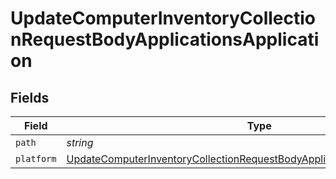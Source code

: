# UpdateComputerInventoryCollectionRequestBodyApplicationsApplication


## Fields

| Field                                                                                                                                                                                 | Type                                                                                                                                                                                  | Required                                                                                                                                                                              | Description                                                                                                                                                                           | Example                                                                                                                                                                               |
| ------------------------------------------------------------------------------------------------------------------------------------------------------------------------------------- | ------------------------------------------------------------------------------------------------------------------------------------------------------------------------------------- | ------------------------------------------------------------------------------------------------------------------------------------------------------------------------------------- | ------------------------------------------------------------------------------------------------------------------------------------------------------------------------------------- | ------------------------------------------------------------------------------------------------------------------------------------------------------------------------------------- |
| `path`                                                                                                                                                                                | *string*                                                                                                                                                                              | :heavy_minus_sign:                                                                                                                                                                    | N/A                                                                                                                                                                                   | ~/Applications                                                                                                                                                                        |
| `platform`                                                                                                                                                                            | [UpdateComputerInventoryCollectionRequestBodyApplicationsApplicationPlatform](../../models/operations/updatecomputerinventorycollectionrequestbodyapplicationsapplicationplatform.md) | :heavy_minus_sign:                                                                                                                                                                    | N/A                                                                                                                                                                                   |                                                                                                                                                                                       |